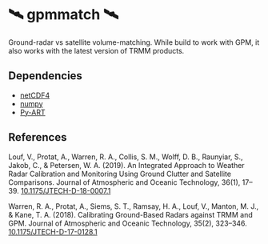 # 🛰️ gpmmatch 🛰️

Ground-radar vs satellite volume-matching. While build to work with GPM, it also works with the latest version of TRMM products.

## Dependencies

- [netCDF4](https://github.com/Unidata/netcdf4-python)
- [numpy](https://www.numpy.org/)
- [Py-ART](https://github.com/ARM-DOE/pyart)

## References

Louf, V., Protat, A., Warren, R. A., Collis, S. M., Wolff, D. B., Raunyiar, S., Jakob, C., & Petersen, W. A. (2019). An Integrated Approach to Weather Radar Calibration and Monitoring Using Ground Clutter and Satellite Comparisons. Journal of Atmospheric and Oceanic Technology, 36(1), 17–39. [10.1175/JTECH-D-18-0007.1](https://doi.org/10.1175/JTECH-D-18-0007.1)

Warren, R. A., Protat, A., Siems, S. T., Ramsay, H. A., Louf, V., Manton, M. J., & Kane, T. A. (2018). Calibrating Ground-Based Radars against TRMM and GPM. Journal of Atmospheric and Oceanic Technology, 35(2), 323–346. [10.1175/JTECH-D-17-0128.1](https://doi.org/10.1175/JTECH-D-17-0128.1)
